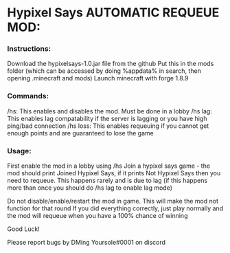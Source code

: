 # Hypixel Says AUTOMATIC REQUEUE MOD:

### Instructions:
Download the hypixelsays-1.0.jar file from the github
Put this in the mods folder (which can be accessed by doing %appdata% in search, then opening .minecraft and mods)
Launch minecraft with forge 1.8.9

### Commands:
/hs: This enables and disables the mod.  Must be done in a lobby 
/hs lag: This enables lag compatability if the server is lagging or you have high ping/bad connection
/hs loss: This enables requeuing if you cannot get enough points and are guaranteed to lose the game

### Usage:
First enable the mod in a lobby using /hs
Join a hypixel says game - the mod should print Joined Hypixel Says, if it prints Not Hypixel Says then you need to requeue.
This happens rarely and is due to lag (if this happens more than once you should do /hs lag to enable lag mode)

Do not disable/enable/restart the mod in game.  This will make the mod not function for that round
If you did everything correctly, just play normally and the mod will requeue when you have a 100% chance of winning

Good Luck!

Please report bugs by DMing Yoursole#0001 on discord 